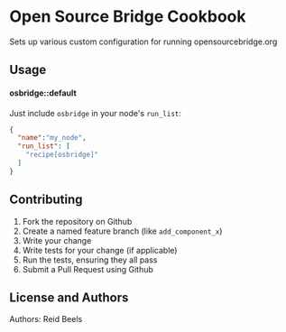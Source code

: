 Open Source Bridge Cookbook
===========================
Sets up various custom configuration for running opensourcebridge.org

Usage
-----
#### osbridge::default
Just include `osbridge` in your node's `run_list`:

```json
{
  "name":"my_node",
  "run_list": [
    "recipe[osbridge]"
  ]
}
```

Contributing
------------
1. Fork the repository on Github
2. Create a named feature branch (like `add_component_x`)
3. Write your change
4. Write tests for your change (if applicable)
5. Run the tests, ensuring they all pass
6. Submit a Pull Request using Github

License and Authors
-------------------
Authors: Reid Beels
